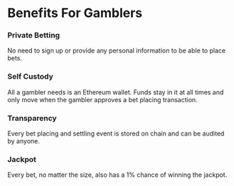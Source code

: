 # Benefits For Gamblers

### Private Betting

No need to sign up or provide any personal information to be able to place bets.

### Self Custody

All a gambler needs is an Ethereum wallet. Funds stay in it at all times and only move when the gambler approves a bet placing transaction.

### Transparency

Every bet placing and settling event is stored on chain and can be audited by anyone.

### Jackpot

Every bet, no matter the size, also has a 1% chance of winning the jackpot.
